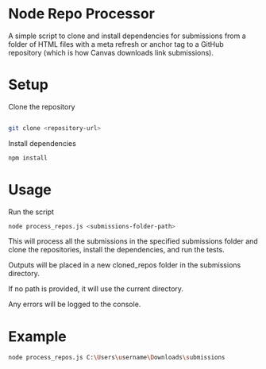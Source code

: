 # Node Repo Processor

A simple script to clone and install dependencies for submissions from a folder of HTML files with a meta refresh or anchor tag to a GitHub repository (which is how Canvas downloads link submissions).

# Setup

Clone the repository

```bash

git clone <repository-url>
```

Install dependencies

```bash
npm install
```

# Usage

Run the script

```bash
node process_repos.js <submissions-folder-path>
```

This will process all the submissions in the specified submissions folder and clone the repositories, install the dependencies, and run the tests. 

Outputs will be placed in a new cloned_repos folder in the submissions directory.

If no path is provided, it will use the current directory.

Any errors will be logged to the console.

# Example

```bash
node process_repos.js C:\Users\username\Downloads\submissions
```
